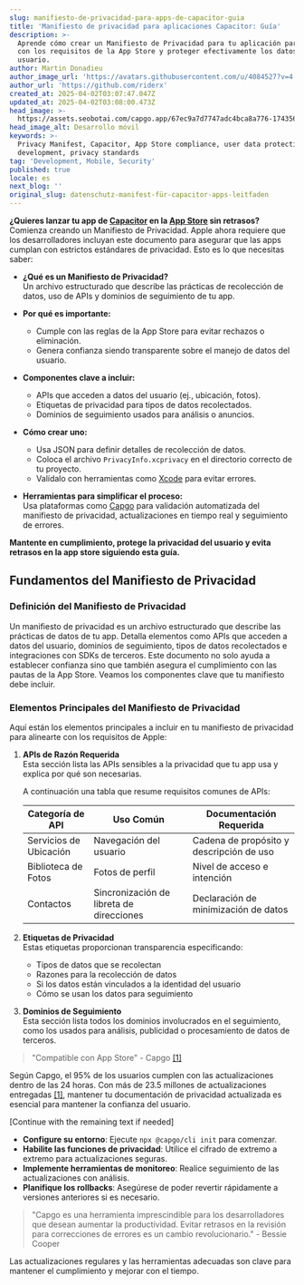 ```yaml
---
slug: manifiesto-de-privacidad-para-apps-de-capacitor-guia
title: 'Manifiesto de privacidad para aplicaciones Capacitor: Guía'
description: >-
  Aprende cómo crear un Manifiesto de Privacidad para tu aplicación para cumplir
  con los requisitos de la App Store y proteger efectivamente los datos del
  usuario.
author: Martin Donadieu
author_image_url: 'https://avatars.githubusercontent.com/u/4084527?v=4'
author_url: 'https://github.com/riderx'
created_at: 2025-04-02T03:07:47.047Z
updated_at: 2025-04-02T03:08:00.473Z
head_image: >-
  https://assets.seobotai.com/capgo.app/67ec9a7d7747adc4bca8a776-1743563280473.jpg
head_image_alt: Desarrollo móvil
keywords: >-
  Privacy Manifest, Capacitor, App Store compliance, user data protection, app
  development, privacy standards
tag: 'Development, Mobile, Security'
published: true
locale: es
next_blog: ''
original_slug: datenschutz-manifest-für-capacitor-apps-leitfaden
---
```

**¿Quieres lanzar tu app de [Capacitor](https://capacitorjs.com/) en la [App Store](https://en.wikipedia.org/wiki/App_Store_\(Apple\)) sin retrasos?** Comienza creando un Manifiesto de Privacidad. Apple ahora requiere que los desarrolladores incluyan este documento para asegurar que las apps cumplan con estrictos estándares de privacidad. Esto es lo que necesitas saber:

-   **¿Qué es un Manifiesto de Privacidad?**  
    Un archivo estructurado que describe las prácticas de recolección de datos, uso de APIs y dominios de seguimiento de tu app.
    
-   **Por qué es importante:**
    
    -   Cumple con las reglas de la App Store para evitar rechazos o eliminación.
    -   Genera confianza siendo transparente sobre el manejo de datos del usuario.
-   **Componentes clave a incluir:**
    
    -   APIs que acceden a datos del usuario (ej., ubicación, fotos).
    -   Etiquetas de privacidad para tipos de datos recolectados.
    -   Dominios de seguimiento usados para análisis o anuncios.
-   **Cómo crear uno:**
    
    -   Usa JSON para definir detalles de recolección de datos.
    -   Coloca el archivo `PrivacyInfo.xcprivacy` en el directorio correcto de tu proyecto.
    -   Valídalo con herramientas como [Xcode](https://developer.apple.com/xcode/) para evitar errores.
-   **Herramientas para simplificar el proceso:**  
    Usa plataformas como [Capgo](https://capgo.app/) para validación automatizada del manifiesto de privacidad, actualizaciones en tiempo real y seguimiento de errores.
    

**Mantente en cumplimiento, protege la privacidad del usuario y evita retrasos en la app store siguiendo esta guía.**

## Fundamentos del Manifiesto de Privacidad

### Definición del Manifiesto de Privacidad

Un manifiesto de privacidad es un archivo estructurado que describe las prácticas de datos de tu app. Detalla elementos como APIs que acceden a datos del usuario, dominios de seguimiento, tipos de datos recolectados e integraciones con SDKs de terceros. Este documento no solo ayuda a establecer confianza sino que también asegura el cumplimiento con las pautas de la App Store. Veamos los componentes clave que tu manifiesto debe incluir.

### Elementos Principales del Manifiesto de Privacidad

Aquí están los elementos principales a incluir en tu manifiesto de privacidad para alinearte con los requisitos de Apple:

1.  **APIs de Razón Requerida**  
    Esta sección lista las APIs sensibles a la privacidad que tu app usa y explica por qué son necesarias.
    
    A continuación una tabla que resume requisitos comunes de APIs:
    
    | Categoría de API | Uso Común | Documentación Requerida |
    | --- | --- | --- |
    | Servicios de Ubicación | Navegación del usuario | Cadena de propósito y descripción de uso |
    | Biblioteca de Fotos | Fotos de perfil | Nivel de acceso e intención |
    | Contactos | Sincronización de libreta de direcciones | Declaración de minimización de datos |
    
2.  **Etiquetas de Privacidad**  
    Estas etiquetas proporcionan transparencia especificando:
    
    -   Tipos de datos que se recolectan
    -   Razones para la recolección de datos
    -   Si los datos están vinculados a la identidad del usuario
    -   Cómo se usan los datos para seguimiento
3.  **Dominios de Seguimiento**  
    Esta sección lista todos los dominios involucrados en el seguimiento, como los usados para análisis, publicidad o procesamiento de datos de terceros.
    

> "Compatible con App Store" - Capgo [\[1\]](https://capgo.app/)

Según Capgo, el 95% de los usuarios cumplen con las actualizaciones dentro de las 24 horas. Con más de 23.5 millones de actualizaciones entregadas [\[1\]](https://capgo.app/), mantener tu documentación de privacidad actualizada es esencial para mantener la confianza del usuario.

[Continue with the remaining text if needed]

-   **Configure su entorno**: Ejecute `npx @capgo/cli init` para comenzar.
-   **Habilite las funciones de privacidad**: Utilice el cifrado de extremo a extremo para actualizaciones seguras.
-   **Implemente herramientas de monitoreo**: Realice seguimiento de las actualizaciones con análisis.
-   **Planifique los rollbacks**: Asegúrese de poder revertir rápidamente a versiones anteriores si es necesario.

> "Capgo es una herramienta imprescindible para los desarrolladores que desean aumentar la productividad. Evitar retrasos en la revisión para correcciones de errores es un cambio revolucionario." - Bessie Cooper

Las actualizaciones regulares y las herramientas adecuadas son clave para mantener el cumplimiento y mejorar con el tiempo.

